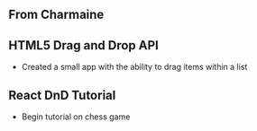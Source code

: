 ## From Charmaine

## HTML5 Drag and Drop API

* Created a small app with the ability to drag items within a list

## React DnD Tutorial

* Begin tutorial on chess game
